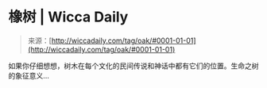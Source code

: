 <!--yml

category: 未分类

date: 2024-06-12 18:25:33

-->

# 橡树 | Wicca Daily

> 来源：[http://wiccadaily.com/tag/oak/#0001-01-01](http://wiccadaily.com/tag/oak/#0001-01-01)

如果你仔细想想，树木在每个文化的民间传说和神话中都有它们的位置。生命之树的象征意义…
